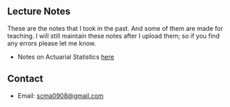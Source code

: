 ## Lecture Notes
These are the notes that I took in the past. And some of them are made for teaching. I will still maintain these notes after I upload them; so if you find any errors please let me know.    

* Notes on Actuarial Statistics [here](./notes/Actuarial.pdf)



## Contact

* Email: scma0908@gmail.com
